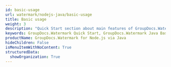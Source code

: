 ```yaml
---
id: basic-usage
url: watermark/nodejs-java/basic-usage
title: Basic usage
weight: 3
description: "Quick Start section about main features of GroupDocs.Watermark API, describes how to add watermakes with just a couple lines of code."
keywords: GroupDocs.Watermark Quick Start, GroupDocs.Watermark Java Basic Usage, GroupDocs.Watermark Quick Start Java, GroupDocs.Watermark Get Started
productName: GroupDocs.Watermark for Node.js via Java
hideChildren: False
isMenuItemWithNoContent: True
structuredData:
  showOrganization: True
---
```

